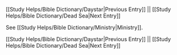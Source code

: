 [[Study Helps/Bible Dictionary/Daystar|Previous Entry]]  ||  [[Study Helps/Bible Dictionary/Dead Sea|Next Entry]]

 See [[Study Helps/Bible Dictionary/Ministry|Ministry]].

[[Study Helps/Bible Dictionary/Daystar|Previous Entry]]  ||  [[Study Helps/Bible Dictionary/Dead Sea|Next Entry]]